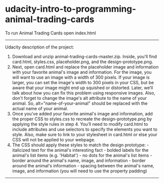 # udacity-intro-to-programming-animal-trading-cards
To run Animal Trading Cards open index.html
- - - - -
Udacity description of the project:

1. Download and unzip animal-trading-cards-master.zip. Inside, you'll find card.html, styles.css, placeholder.png, and the design-prototype.png.
2. Next, open card.html and replace the placeholder image and information with your favorite animal's image and information. For the image, you will want to use an image with a width of 300 pixels. If your image is larger, you can set the image's width to 300 pixels in your CSS, but be aware that your image might end up squished or distorted. Later, we’ll talk about how you can fix this problem using responsive images. Also, don't forget to change the image's alt attribute to the name of your animal. So, alt="name-of-your-animal" should be replaced with the actual name of your animal.
3. Once you've added your favorite animal's image and information, add the proper CSS to styles.css to recreate the design-prototype.png by applying the style rules in step 4. You’ll need to modify card.html to include attributes and use selectors to specify the elements you want to style. Also, make sure to link to your stylesheet in card.html or else your CSS will not be applied to your webpage.
4. The CSS should apply these styles to match the design prototype:
        - italicized text for the animal's interesting fact
        - bolded labels for the animal's list items (e.g. 'Habitat')
        - no dots for the animal's list items
        - border around the animal's name, image, and information
        - border around the animal's information
        - spacing between the animal's name, image, and information (you will need to use the property padding)
- - - - -

